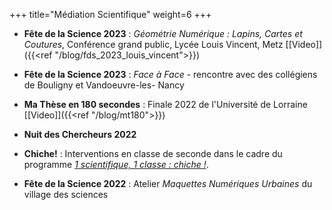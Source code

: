 +++
title="Médiation Scientifique"
weight=6
+++

- **Fête de la Science 2023** : _Géométrie Numérique : Lapins, Cartes et Coutures_, Conférence grand public, Lycée Louis Vincent, Metz [[Video]]({{<ref "/blog/fds_2023_louis_vincent">}})

- **Fête de la Science 2023** : _Face à Face_ - rencontre avec des collégiens de Bouligny et Vandoeuvre-les- Nancy  

- **Ma Thèse en 180 secondes** : Finale 2022 de l'Université de Lorraine [[Video]]({{<ref "/blog/mt180">}})  

- **Nuit des Chercheurs 2022**

- **Chiche!** : Interventions en classe de seconde dans le cadre du programme [_1 scientifique, 1 classe : chiche !_](https://chiche-snt.fr/1-scientifique/).   

- **Fête de la Science 2022** : Atelier _Maquettes Numériques Urbaines_ du village des sciences